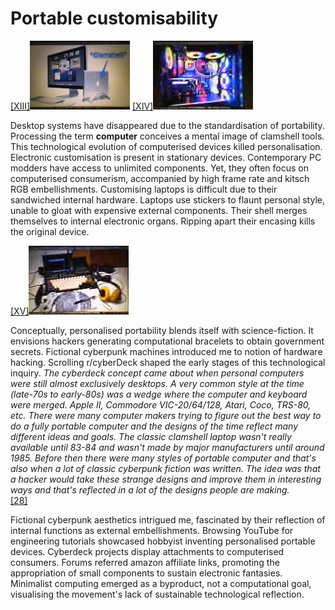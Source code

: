 # Portable customisability

<p><a href="#image-bibliography">[XIII]<img src="images/post16-1.jpg"></a> <a href="#image-bibliography">[XIV]<img src="images/post16-2.jpg"></a></p>

Desktop systems have disappeared due to the standardisation of portability. Processing the term **computer** conceives a mental image of clamshell tools. This technological evolution of computerised devices killed personalisation. Electronic customisation is present in stationary devices. Contemporary PC modders have access to unlimited components. Yet, they often focus on computerised consumerism, accompanied by high frame rate and kitsch RGB embellishments. Customising laptops is difficult due to their sandwiched internal hardware. Laptops use stickers to flaunt personal style, unable to gloat with expensive external components. Their shell merges themselves to internal electronic organs. Ripping apart their encasing kills the original device. 

<p><a href="#image-bibliography">[XV]<img src="images/post16-3.jpg"></a></p>

Conceptually, personalised portability blends itself with science-fiction. It envisions hackers generating computational bracelets to obtain government secrets. Fictional cyberpunk machines introduced me to notion of hardware hacking. Scrolling r/cyberDeck shaped the early stages of this technological inquiry. *The cyberdeck concept came about when personal computers were still almost exclusively desktops. A very common style at the time (late-70s to early-80s) was a wedge where the computer and keyboard were merged. Apple II, Commodore VIC-20/64/128, Atari, Coco, TRS-80, etc. There were many computer makers trying to figure out the best way to do a fully portable computer and the designs of the time reflect many different ideas and goals. The classic clamshell laptop wasn't really available until 83-84 and wasn't made by major manufacturers until around 1985. Before then there were many styles of portable computer and that's also when a lot of classic cyberpunk fiction was written. The idea was that a hacker would take these strange designs and improve them in interesting ways and that's reflected in a lot of the designs people are making.* <br>
<a href="#bibliography">[28]</a> 



Fictional cyberpunk aesthetics intrigued me, fascinated by their reflection of internal functions as external embellishments. Browsing YouTube for engineering tutorials showcased hobbyist inventing personalised portable devices. Cyberdeck projects display attachments to computerised consumers. Forums referred amazon affiliate links, promoting the appropriation of small components to sustain electronic fantasies. Minimalist computing emerged as a byproduct, not a computational goal, visualising the movement's lack of sustainable technological reflection.
